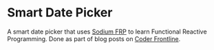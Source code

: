 # Smart Date Picker
A smart date picker that uses [Sodium FRP](www.github.com/sodiumFRP/sodium) to learn Functional Reactive Programming. Done as part of blog posts on [Coder Frontline](www.coderfrontline.com).
